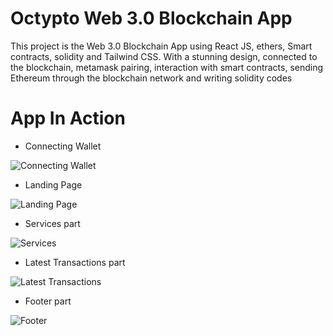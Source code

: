# Octypto Web 3.0 Blockchain App
This project is the Web 3.0 Blockchain App using React JS, ethers, Smart contracts, solidity and Tailwind CSS.
With a stunning design, connected to the blockchain, metamask pairing, interaction with smart contracts, sending Ethereum through the blockchain network and writing solidity codes


# App In Action
- Connecting Wallet

![Connecting Wallet](https://github.com/Octet3290/octypto/blob/main/client/website%20ss/octypto%20connecting%20wallet.png)   

- Landing Page

![Landing Page](https://github.com/Octet3290/octypto/blob/main/client/website%20ss/landing%20page%20octypto.png)   

- Services part

![Services](https://github.com/Octet3290/octypto/blob/main/client/website%20ss/Services%20octypyo.png)  

- Latest Transactions part

![Latest Transactions](https://github.com/Octet3290/octypto/blob/main/client/website%20ss/Latest%20transactions%20octypto.png)

- Footer part

![Footer](https://github.com/Octet3290/octypto/blob/main/client/website%20ss/footer%20octypyo%20.png)
